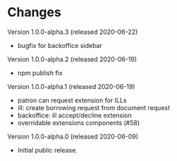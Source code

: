 # Changes

Version 1.0.0-alpha.3 (released 2020-06-22)

* bugfix for backoffice sidebar 

Version 1.0.0-alpha.2 (released 2020-06-19)

* npm publish fix

Version 1.0.0-alpha.1 (released 2020-06-19)

* patron can request extension for ILLs
* ill: create borrowing request from document request
* backoffice: ill accept/decline extension
* overridable extensions components (#58)

Version 1.0.0-alpha.0 (released 2020-06-09)

* Initial public release.
